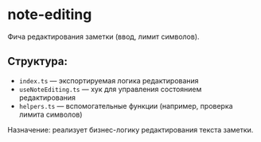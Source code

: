# note-editing

Фича редактирования заметки (ввод, лимит символов).

## Структура:

- `index.ts` — экспортируемая логика редактирования
- `useNoteEditing.ts` — хук для управления состоянием редактирования
- `helpers.ts` — вспомогательные функции (например, проверка лимита символов)

Назначение: реализует бизнес-логику редактирования текста заметки.
